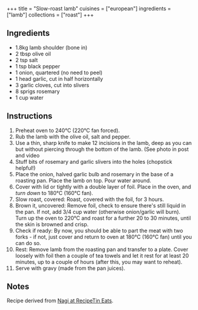+++
title = "Slow-roast lamb"
cuisines = ["european"]
ingredients = ["lamb"]
collections = ["roast"]
+++


## Ingredients

- 1.8kg lamb shoulder (bone in)
- 2 tbsp olive oil
- 2 tsp salt
- 1 tsp black pepper
- 1 onion, quartered (no need to peel)
- 1 head garlic, cut in half horizontally
- 3 garlic cloves, cut into slivers
- 8 sprigs rosemary
- 1 cup water

## Instructions

1. Preheat oven to 240°C (220°C fan forced).
2. Rub the lamb with the olive oil, salt and pepper.
3. Use a thin, sharp knife to make 12 incisions in the lamb, deep as you can but without piercing through the bottom of the lamb. (See photo in post and video
4. Stuff bits of rosemary and garlic slivers into the holes (chopstick helpful!)
5. Place the onion, halved garlic bulb and rosemary in the base of a roasting pan. Place the lamb on top. Pour water around.
6. Cover with lid or tightly with a double layer of foil. Place in the oven, and *turn down* to 180°C (160°C fan).
7. Slow roast, covered: Roast, covered with the foil, for 3 hours.
8. Brown it, uncovered: Remove foil, check to ensure there's still liquid in the pan. If not, add 3/4 cup water (otherwise onion/garlic will burn). Turn up the oven to 220°C and roast for a further 20 to 30 minutes, until the skin is browned and crisp.
9. Check if ready: By now, you should be able to part the meat with two forks - if not, just cover and return to oven at 180°C (160°C fan) until you can do so.
10. Rest: Remove lamb from the roasting pan and transfer to a plate. Cover loosely with foil then a couple of tea towels and let it rest for at least 20 minutes, up to a couple of hours (after this, you may want to reheat).
11. Serve with gravy (made from the pan juices).

## Notes

Recipe derived from [Nagi at RecipeTin Eats](https://www.recipetineats.com/slow-roasted-rosemary-garlic-lamb-shoulder/).
